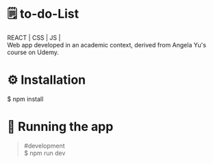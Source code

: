 # 🗒️ to-do-List
REACT | CSS | JS | <br> 
Web app developed in an academic context, derived from Angela Yu's course on Udemy.

# ⚙️ Installation

$ npm install

# 🏁 Running the app

>#development <br>
 $ npm run dev
